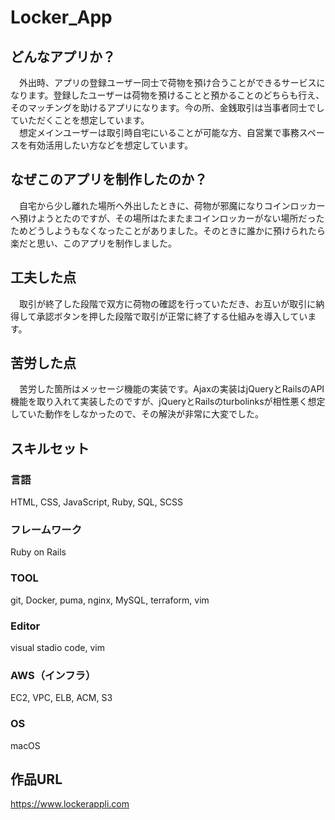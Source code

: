 # Locker_App
## どんなアプリか？
　外出時、アプリの登録ユーザー同士で荷物を預け合うことができるサービスになります。登録したユーザーは荷物を預けることと預かることのどちらも行え、そのマッチングを助けるアプリになります。今の所、金銭取引は当事者同士でしていただくことを想定しています。<br>　想定メインユーザーは取引時自宅にいることが可能な方、自営業で事務スペースを有効活用したい方などを想定しています。
## なぜこのアプリを制作したのか？
　自宅から少し離れた場所へ外出したときに、荷物が邪魔になりコインロッカーへ預けようとたのですが、その場所はたまたまコインロッカーがない場所だったためどうしようもなくなったことがありました。そのときに誰かに預けられたら楽だと思い、このアプリを制作しました。
## 工夫した点
　取引が終了した段階で双方に荷物の確認を行っていただき、お互いが取引に納得して承認ボタンを押した段階で取引が正常に終了する仕組みを導入しています。
## 苦労した点
　苦労した箇所はメッセージ機能の実装です。Ajaxの実装はjQueryとRailsのAPI機能を取り入れて実装したのですが、jQueryとRailsのturbolinksが相性悪く想定していた動作をしなかったので、その解決が非常に大変でした。
## スキルセット
### 言語
HTML, CSS, JavaScript, Ruby, SQL, SCSS
### フレームワーク
Ruby on Rails
### TOOL
git, Docker, puma, nginx, MySQL, terraform, vim
### Editor
visual stadio code, vim
### AWS（インフラ）
EC2, VPC, ELB, ACM, S3
### OS
macOS
## 作品URL
https://www.lockerappli.com
